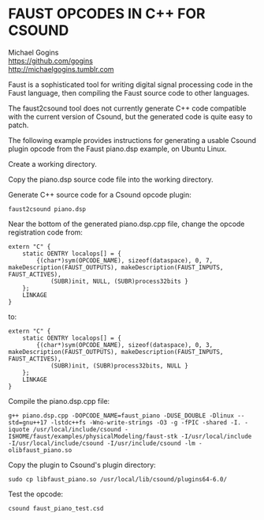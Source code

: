 # FAUST OPCODES IN C++ FOR CSOUND
Michael Gogins<br>
https://github.com/gogins<br>
http://michaelgogins.tumblr.com

Faust is a sophisticated tool for writing digital signal processing code in 
the Faust language, then compiling the Faust source code to other languages.

The faust2csound tool does not currently generate C++ code compatible with 
the current version of Csound, but the generated code is quite easy to patch.

The following example provides instructions for generating a usable Csound 
plugin opcode from the Faust piano.dsp example, on Ubuntu Linux.

Create a working directory.

Copy the piano.dsp source code file into the working directory.

Generate C++ source code for a Csound opcode plugin:
```
faust2csound piano.dsp
```

Near the bottom of the generated piano.dsp.cpp file, change the opcode 
registration code from:
```
extern "C" {
    static OENTRY localops[] = {
        {(char*)sym(OPCODE_NAME), sizeof(dataspace), 0, 7, makeDescription(FAUST_OUTPUTS), makeDescription(FAUST_INPUTS, FAUST_ACTIVES),
            (SUBR)init, NULL, (SUBR)process32bits }
    };
    LINKAGE
}
```
to:
```
extern "C" {
    static OENTRY localops[] = {
        {(char*)sym(OPCODE_NAME), sizeof(dataspace), 0, 3, makeDescription(FAUST_OUTPUTS), makeDescription(FAUST_INPUTS, FAUST_ACTIVES),
            (SUBR)init, (SUBR)process32bits, NULL }
    };
    LINKAGE
}
```
Compile the piano.dsp.cpp file:
```
g++ piano.dsp.cpp -DOPCODE_NAME=faust_piano -DUSE_DOUBLE -Dlinux --std=gnu++17 -lstdc++fs -Wno-write-strings -O3 -g -fPIC -shared -I. -iquote /usr/local/include/csound -I$HOME/faust/examples/physicalModeling/faust-stk -I/usr/local/include -I/usr/local/include/csound -I/usr/include/csound -lm -olibfaust_piano.so
```
Copy the plugin to Csound's plugin directory:
```
sudo cp libfaust_piano.so /usr/local/lib/csound/plugins64-6.0/
```
Test the opcode:
```
csound faust_piano_test.csd
```